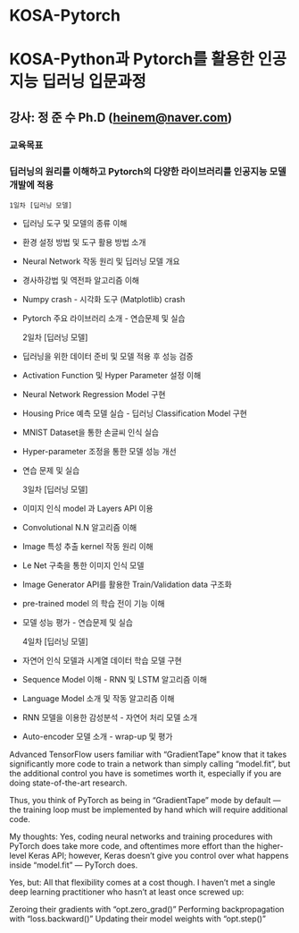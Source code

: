 # KOSA-Pytorch

# KOSA-Python과 Pytorch를 활용한 인공지능 딥러닝 입문과정

## 강사: 정 준 수 Ph.D (heinem@naver.com)

### 교육목표
### 딥러닝의 원리를 이해하고 Pytorch의 다양한 라이브러리를 인공지능 모델개발에 적용

	1일차 [딥러닝 모델]
	
  - 딥러닝 도구 및 모델의 종류 이해
  - 환경 설정 방법 및 도구 활용 방법 소개
  - Neural Network 작동 원리 및 딥러닝 모델 개요
  - 경사하강법 및 역전파 알고리즘 이해
  - Numpy crash - 시각화 도구 (Matplotlib) crash
  - Pytorch 주요 라이브러리 소개 - 연습문제 및 실습
 	
	2일차 [딥러닝 모델]
	
  - 딥러닝을 위한 데이터 준비 및 모델 적용 후 성능 검증
  - Activation Function 및 Hyper Parameter 설정 이해
  - Neural Network Regression Model 구현
  - Housing Price 예측 모델 실습 - 딥러닝 Classification Model 구현
  - MNIST Dataset을 통한 손글씨 인식 실습
  - Hyper-parameter 조정을 통한 모델 성능 개선
  - 연습 문제 및 실습

	3일차 [딥러닝 모델]
	
  - 이미지 인식 model 과 Layers API 이용
  - Convolutional N.N 알고리즘 이해
  - Image 특성 추출 kernel 작동 원리 이해
  - Le Net 구축을 통한 이미지 인식 모델 
  - Image Generator API를 활용한 Train/Validation data 구조화
  - pre-trained model 의 학습 전이 기능 이해
  - 모델 성능 평가 - 연습문제 및 실습

  	4일차 [딥러닝 모델]
	
  - 자연어 인식 모델과 시계열 데이터 학습 모델 구현
  - Sequence Model 이해 - RNN 및 LSTM 알고리즘 이해
  - Language Model 소개 및 작동 알고리즘 이해
  - RNN 모델을 이용한 감성분석 - 자연어 처리 모델 소개
  - Auto-encoder 모델 소개 - wrap-up 및 평가



Advanced TensorFlow users familiar with “GradientTape” know that it takes significantly more code to train a network than simply calling “model.fit”, but the additional control you have is sometimes worth it, especially if you are doing state-of-the-art research.

Thus, you think of PyTorch as being in “GradientTape” mode by default — the training loop must be implemented by hand which will require additional code.

My thoughts: Yes, coding neural networks and training procedures with PyTorch does take more code, and oftentimes more effort than the higher-level Keras API; however, Keras doesn’t give you control over what happens inside “model.fit” — PyTorch does.

Yes, but: All that flexibility comes at a cost though. I haven’t met a single deep learning practitioner who hasn’t at least once screwed up:

Zeroing their gradients with “opt.zero_grad()”
Performing backpropagation with “loss.backward()”
Updating their model weights with “opt.step()”
